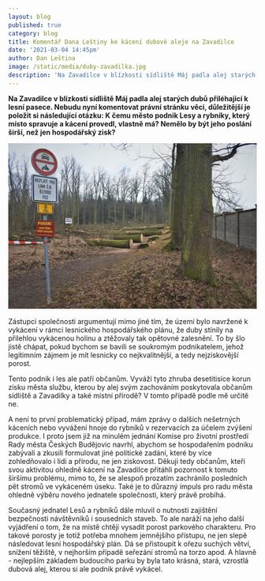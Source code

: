 ```yaml
---
layout: blog
published: true
category: blog
title: Komentář Dana Leštiny ke kácení dubové aleje na Zavadilce
date: '2021-03-04 14:45pm'
author: Dan Leština
image: /static/media/duby-zavadilka.jpg
description: 'Na Zavadilce v blízkosti sídliště Máj padla alej starých dubů přiléhající k lesní pasece. Nebudu nyní komentovat právní stránku věci, důležitější je položit si následující otázku: K čemu město podnik Lesy a rybníky, který místo spravuje a kácení provedl, vlastně má? Nemělo by být jeho poslání širší, než jen hospodářský zisk?'
---
```

**Na Zavadilce v blízkosti sídliště Máj padla alej starých dubů přiléhající k lesní pasece. Nebudu nyní komentovat právní stránku věci, důležitější je položit si následující otázku: K čemu město podnik Lesy a rybníky, který místo spravuje a kácení provedl, vlastně má? Nemělo by být jeho poslání širší, než jen hospodářský zisk?**

![](/static/media/duby-zavadilka-full.jpg)

Zástupci společnosti argumentují mimo jiné tím, že území bylo navržené k vykácení v rámci lesnického hospodářského plánu, že duby stínily na přilehlou vykácenou holinu a ztěžovaly tak opětovné zalesnění. To by šlo jistě chápat, pokud bychom se bavili se soukromým podnikatelem, jehož legitimním zájmem je mít lesnicky co nejkvalitnější, a tedy nejziskovější porost.

Tento podnik i les ale patří občanům. Vyváží tyto zhruba desetitisíce korun zisku města službu, kterou by alej svým zachováním poskytovala občanům sídliště a Zavadilky a také místní přírodě? V tomto případě podle mě určitě ne.

A není to první problematický případ, mám zprávy o dalších nešetrných káceních nebo vyvážení hnoje do rybníků v rezervacích za účelem zvýšení produkce. I proto jsem již na minulém jednání Komise pro životní prostředí Rady města Českých Budějovic navrhl, abychom se hospodařením podniku zabývali a zkusili formulovat jiné politické zadání, které by více zohledňovalo i lidi a přírodu, ne jen ziskovost. Děkuji tedy občanům, kteří svou aktivitou ohledně kácení na Zavadilce přitáhli pozornost k tomuto širšímu problému, mimo to, že se alespoň prozatím zachránilo posledních pět stromů ve vykáceném úseku. Také je to důrazný impuls pro radu města ohledně výběru nového jednatele společnosti, který právě probíhá.

Současný jednatel Lesů a rybníků dále mluvil o nutnosti zajištění bezpečnosti návštěvníků i sousedních staveb. To ale naráží na jeho další vyjádření o tom, že na místě chtějí vysadit porost parkového charakteru. Pro takové porosty je totiž potřeba mnohem jemnějšího přístupu, ne jen slepě následovat lesní hospodářský plán. Dá se přistoupit k ořezu suchých větví, snížení těžiště, v nejhorším případě seřezání stromů na torzo apod. A hlavně - nejlepším základem budoucího parku by byla tato krásná, stará, vzrostlá dubová alej, kterou si ale podnik právě vykácel.

